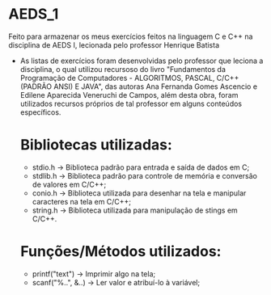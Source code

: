 # AEDS_1
Feito para armazenar os meus exercícios feitos na linguagem C e C++ na disciplina de AEDS I, lecionada pelo professor Henrique Batista

* As listas de exercícios foram desenvolvidas pelo professor que leciona a disciplina, o qual utilizou recursoso do livro "Fundamentos da Programação de Computadores - ALGORITMOS, PASCAL, C/C++ (PADRÃO ANSI) E JAVA", das autoras Ana Fernanda Gomes Ascencio e Edilene Aparecida Veneruchi de Campos, além desta obra, foram utilizados recursos próprios de tal professor em alguns conteúdos específicos.

  # Bibliotecas utilizadas:
    - stdio.h -> Biblioteca padrão para entrada e saída de dados em C;
    - stdlib.h -> Biblioteca padrão para controle de memória e conversão de valores em C/C++;
    - conio.h -> Biblioteca utilizada para desenhar na tela e manipular caracteres na tela em C/C++;
    - string.h -> Biblioteca utilizada para manipulação de stings em C/C++.

  # Funções/Métodos utilizados:
    - printf("text") -> Imprimir algo na tela;
    - scanf("%..", &..) -> Ler valor e atribuí-lo à variável;
